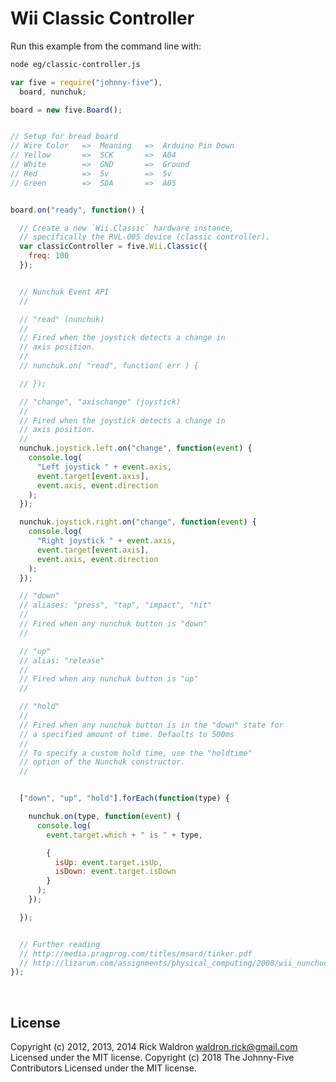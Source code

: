 <!--remove-start-->

# Wii Classic Controller

<!--remove-end-->








Run this example from the command line with:
```bash
node eg/classic-controller.js
```


```javascript
var five = require("johnny-five"),
  board, nunchuk;

board = new five.Board();


// Setup for bread board
// Wire Color   =>  Meaning   =>  Arduino Pin Down
// Yellow       =>  SCK       =>  A04
// White        =>  GND       =>  Ground
// Red          =>  5v        =>  5v
// Green        =>  SDA       =>  A05


board.on("ready", function() {

  // Create a new `Wii.Classic` hardware instance,
  // specifically the RVL-005 device (classic controller).
  var classicController = five.Wii.Classic({
    freq: 100
  });


  // Nunchuk Event API
  //

  // "read" (nunchuk)
  //
  // Fired when the joystick detects a change in
  // axis position.
  //
  // nunchuk.on( "read", function( err ) {

  // });

  // "change", "axischange" (joystick)
  //
  // Fired when the joystick detects a change in
  // axis position.
  //
  nunchuk.joystick.left.on("change", function(event) {
    console.log(
      "Left joystick " + event.axis,
      event.target[event.axis],
      event.axis, event.direction
    );
  });

  nunchuk.joystick.right.on("change", function(event) {
    console.log(
      "Right joystick " + event.axis,
      event.target[event.axis],
      event.axis, event.direction
    );
  });

  // "down"
  // aliases: "press", "tap", "impact", "hit"
  //
  // Fired when any nunchuk button is "down"
  //

  // "up"
  // alias: "release"
  //
  // Fired when any nunchuk button is "up"
  //

  // "hold"
  //
  // Fired when any nunchuk button is in the "down" state for
  // a specified amount of time. Defaults to 500ms
  //
  // To specify a custom hold time, use the "holdtime"
  // option of the Nunchuk constructor.
  //


  ["down", "up", "hold"].forEach(function(type) {

    nunchuk.on(type, function(event) {
      console.log(
        event.target.which + " is " + type,

        {
          isUp: event.target.isUp,
          isDown: event.target.isDown
        }
      );
    });

  });


  // Further reading
  // http://media.pragprog.com/titles/msard/tinker.pdf
  // http://lizarum.com/assignments/physical_computing/2008/wii_nunchuck.html
});

```








&nbsp;

<!--remove-start-->

## License
Copyright (c) 2012, 2013, 2014 Rick Waldron <waldron.rick@gmail.com>
Licensed under the MIT license.
Copyright (c) 2018 The Johnny-Five Contributors
Licensed under the MIT license.

<!--remove-end-->
